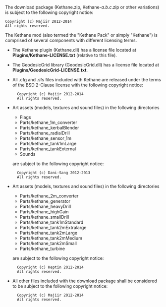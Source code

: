 The download package (Kethane.zip, Kethane-*a*.*b*.*c*.zip or other variations) is subject to the following copyright notice:

    Copyright (c) Majiir 2012-2014
    All rights reserved.

The Kethane mod (also termed the "Kethane Pack" or simply "Kethane") is comprised of several components with different licensing terms.

- The Kethane plugin (Kethane.dll) has a license file located at **Plugins/Kethane-LICENSE.txt** (relative to this file).

- The GeodesicGrid library (GeodesicGrid.dll) has a license file located at **Plugins/GeodesicGrid-LICENSE.txt**.

- All .cfg and .sfs files included with Kethane are released under the terms of the BSD 2-Clause license with the following copyright notice:

        Copyright (c) Majiir 2012-2014
        All rights reserved.

- Art assets (models, textures and sound files) in the following directories

    - Flags
    - Parts/kethane_1m_converter
    - Parts/kethane_kerbalBlender
    - Parts/kethane_radialDrill
    - Parts/kethane_sensor_1m
    - Parts/kethane_tank1mLarge
    - Parts/kethane_tankExternal
    - Sounds

    are subject to the following copyright notice:

        Copyright (c) Dani-Sang 2012-2013
        All rights reserved.

- Art assets (models, textures and sound files) in the following directories

    - Parts/kethane_2m_converter
    - Parts/kethane_generator
    - Parts/kethane_heavyDrill
    - Parts/kethane_highGain
    - Parts/kethane_smallDrill
    - Parts/kethane_tank1mStandard
    - Parts/kethane_tank2mExtralarge
    - Parts/kethane_tank2mLarge
    - Parts/kethane_tank2mMedium
    - Parts/kethane_tank2mSmall
    - Parts/kethane_turbine

    are subject to the following copyright notice:

        Copyright (c) Keptin 2012-2014
        All rights reserved.

- All other files included with the download package shall be considered to be subject to the following copyright notice:

        Copyright (c) Majiir 2012-2014
        All rights reserved.

